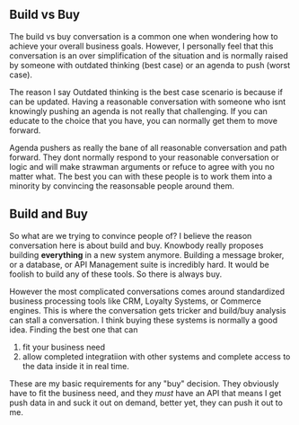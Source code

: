 ## Build vs Buy
The build vs buy conversation is a common one when wondering how to achieve your overall business goals. 
However, I personally feel that this conversation is an over simplification of the situation and is normally raised by someone with outdated thinking (best case) or an agenda to push (worst case). 

The reason I say Outdated thinking is the best case scenario is because if can be updated. Having a reasonable conversation with someone who isnt knowingly pushing an agenda is not really that challenging. If you can educate to the choice that you have, you can normally get them to move forward. 

Agenda pushers as really the bane of all reasonable conversation and path forward. They dont normally respond to your reasonable conversation or logic and will make strawman arguments or refuce to agree with you no matter what. The best you can with these people is to work them into a minority by convincing the reasonsable people around them.

## Build **and** Buy

So what are we trying to convince people of? I believe the reason conversation here is about build and buy. Knowbody really proposes building **everything** in a new system anymore. Building a message broker, or a database, or API Management suite is incredibly hard. It would be foolish to build any of these tools. So there is always buy.

However the most complicated conversations comes around standardized business processing tools like CRM, Loyalty Systems, or Commerce engines. This is where the conversation gets tricker and build/buy analysis can stall a conversation. I think buying these systems is normally a good idea. Finding the best one that can 
1) fit your business need
2) allow completed integratiion with other systems and complete access to the data inside it in real time. 

These are my basic requirements for any "buy" decision. They obviously have to fit the business need, and they *must* have an API that means I get push data in and suck it out on demand, better yet, they can push it out to me.